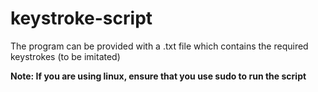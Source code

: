 # keystroke-script
 The program can be provided with a .txt file which contains the required keystrokes (to be imitated)

 **Note: If you are using linux, ensure that you use sudo to run the script**
